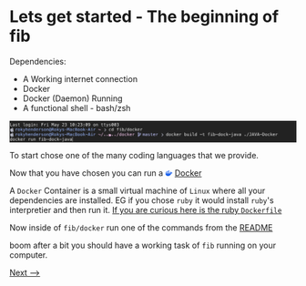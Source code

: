 # Lets get started - The beginning of fib

Dependencies:
 - A Working internet connection
 - Docker
 - Docker (Daemon) Running
 - A functional shell - bash/zsh

<img src="./media/1.png" align="center">

To start chose one of the many coding languages that we provide.

Now that you have chosen you can run a <img src="../.github/media/docker.png" height="10"> <a href="http://www.docker.com">Docker</a>

A `Docker` Container is a small virtual machine of `Linux` where all your dependencies are installed. EG if you chose `ruby` it would install `ruby`'s interpretier and then run it.
<a href="../Docker/RUBY-Docker/Dockerfile"> If you are curious here is the ruby `Dockerfile`</a>

Now inside of `fib/docker` run one of the commands from the <a href="../.github/README.md">README</a>

boom after a bit you should have a working task of `fib` running on your computer.

<a href="./2.md">Next --></a>
